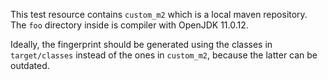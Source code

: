 This test resource contains `custom_m2` which is a local maven repository.
The `foo` directory inside is compiler with OpenJDK 11.0.12.

Ideally, the fingerprint should be generated using the classes in `target/classes` instead of the ones in `custom_m2`,
because the latter can be outdated.
